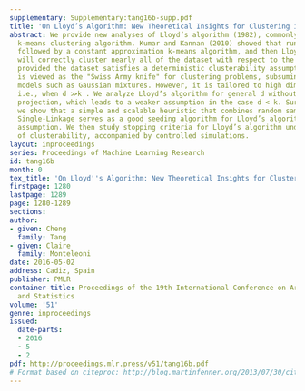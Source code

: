 ```yaml
---
supplementary: Supplementary:tang16b-supp.pdf
title: 'On Lloyd’s Algorithm: New Theoretical Insights for Clustering in Practice'
abstract: We provide new analyses of Lloyd’s algorithm (1982), commonly known as the
  k-means clustering algorithm. Kumar and Kannan (2010) showed that running k-SVD
  followed by a constant approximation k-means algorithm, and then Lloyd’s algorithm,
  will correctly cluster nearly all of the dataset with respect to the optimal clustering,
  provided the dataset satisfies a deterministic clusterability assumption. This method
  is viewed as the "Swiss Army knife" for clustering problems, subsuming popular generative
  models such as Gaussian mixtures. However, it is tailored to high dimensional data,
  i.e., when d ≫k . We analyze Lloyd’s algorithm for general d without using the spectral
  projection, which leads to a weaker assumption in the case d < k. Surprisingly,
  we show that a simple and scalable heuristic that combines random sampling with
  Single-Linkage serves as a good seeding algorithm for Lloyd’s algorithm under this
  assumption. We then study stopping criteria for Lloyd’s algorithm under the lens
  of clusterability, accompanied by controlled simulations.
layout: inproceedings
series: Proceedings of Machine Learning Research
id: tang16b
month: 0
tex_title: 'On Lloyd''s Algorithm: New Theoretical Insights for Clustering in Practice'
firstpage: 1280
lastpage: 1289
page: 1280-1289
sections: 
author:
- given: Cheng
  family: Tang
- given: Claire
  family: Monteleoni
date: 2016-05-02
address: Cadiz, Spain
publisher: PMLR
container-title: Proceedings of the 19th International Conference on Artificial Intelligence
  and Statistics
volume: '51'
genre: inproceedings
issued:
  date-parts:
  - 2016
  - 5
  - 2
pdf: http://proceedings.mlr.press/v51/tang16b.pdf
# Format based on citeproc: http://blog.martinfenner.org/2013/07/30/citeproc-yaml-for-bibliographies/
---
```

